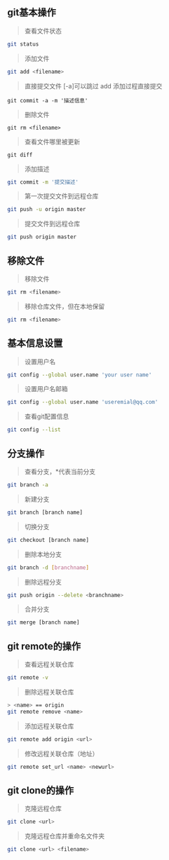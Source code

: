 ## git基本操作
> 查看文件状态
> 
``` bash
git status
```

> 添加文件
> 
```bash
git add <filename>
```

> 直接提交文件 [-a]可以跳过 add 添加过程直接提交
> 
```
git commit -a -m '描述信息'
```

> 删除文件
> 
```
git rm <filename>
```

> 查看文件哪里被更新
> 
```
git diff
```

> 添加描述
> 
```bash
git commit -m '提交描述'
```

> 第一次提交文件到远程仓库
> 
```bash
git push -u origin master
```

> 提交文件到远程仓库
> 
```bash
git push origin master
```

## 移除文件
> 移除文件
> 
```bash
git rm <filename>
```

> 移除仓库文件，但在本地保留
> 
```bash
git rm <filename>
```

## 基本信息设置
> 设置用户名
> 
```bash
git config --global user.name 'your user name'
```

> 设置用户名邮箱
> 
```bash
git config --global user.name 'useremial@qq.com'
```

> 查看git配置信息
> 
```bash
git config --list
```

## 分支操作
> 查看分支，*代表当前分支
> 
```bash
git branch -a
```

> 新建分支
> 
```bash
git branch [branch name]
```

> 切换分支
> 
```bash
git checkout [branch name]
```

> 删除本地分支
> 
```bash
git branch -d [branchname]
```

> 删除远程分支
> 
```bash
git push origin --delete <branchname>
```

> 合并分支
> 
```bash
git merge [branch name]
```

## git remote的操作
> 查看远程关联仓库
> 
```bash
git remote -v
```

> 删除远程关联仓库
> 
```bash
> <name> == origin
git remote remove <name> 
```

> 添加远程关联仓库
> 
```bash
git remote add origin <url>
```

> 修改远程关联仓库（地址）
> 
```bash
git remote set_url <name> <newurl>
```

## git clone的操作
> 克隆远程仓库
> 
```bash
git clone <url>
```

> 克隆远程仓库并重命名文件夹
> 
```bash
git clone <url> <filename>
```